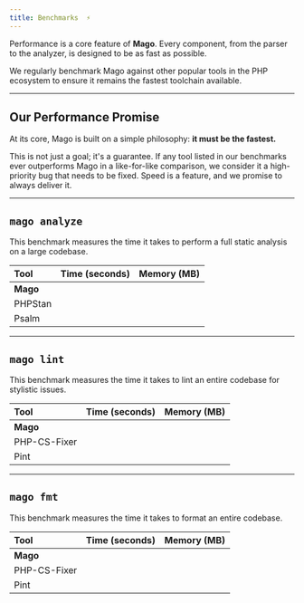 ```yaml
---
title: Benchmarks  ⚡️
---
```


Performance is a core feature of **Mago**. Every component, from the parser to the analyzer, is designed to be as fast as possible.

We regularly benchmark Mago against other popular tools in the PHP ecosystem to ensure it remains the fastest toolchain available.

---

## Our Performance Promise

At its core, Mago is built on a simple philosophy: **it must be the fastest.**

This is not just a goal; it's a guarantee. If any tool listed in our benchmarks ever outperforms Mago in a like-for-like comparison, we consider it a high-priority bug that needs to be fixed. Speed is a feature, and we promise to always deliver it.

---

## `mago analyze`

This benchmark measures the time it takes to perform a full static analysis on a large codebase.

| Tool     | Time (seconds) | Memory (MB) |
| :------- | :------------- | :---------- |
| **Mago** |                |             |
| PHPStan  |                |             |
| Psalm    |                |             |

---

## `mago lint`

This benchmark measures the time it takes to lint an entire codebase for stylistic issues.

| Tool         | Time (seconds) | Memory (MB) |
| :----------- | :------------- | :---------- |
| **Mago**     |                |             |
| PHP-CS-Fixer |                |             |
| Pint         |                |             |

---

## `mago fmt`

This benchmark measures the time it takes to format an entire codebase.

| Tool         | Time (seconds) | Memory (MB) |
| :----------- | :------------- | :---------- |
| **Mago**     |                |             |
| PHP-CS-Fixer |                |             |
| Pint         |                |             |
